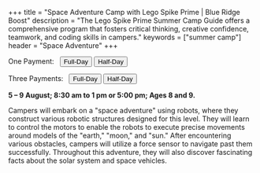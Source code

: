 +++
title = "Space Adventure Camp with Lego Spike Prime | Blue Ridge Boost"
description = "The Lego Spike Prime Summer Camp Guide offers a comprehensive program that fosters critical thinking, creative confidence, teamwork, and coding skills in campers."
keywords = ["summer camp"]
header = "Space Adventure"
+++

<p></p>

<div class="container">
    <div class="row pb-1">
        <div class="col-4">
           <p> One Payment: &nbsp;
                <a href="https://summer-24-ages-8-to-10-full-day.cheddarup.com"><button class="button-8s" role="button">Full-Day</button></a>  <a href="https://summer-24-ages-8-to-10-half-day.cheddarup.com"><button class="button-8s" role="button">Half-Day</button></a>
            </p>
            <p> Three Payments: &nbsp;
                <a href="https://summer-24-ages-8-and-9-full-day-3-payments.cheddarup.com"><button class="button-8s" role="button">Full-Day</button></a>  <a href="https://summer-24-ages-8-and-9-half-day-3-payments.cheddarup.com"><button class="button-8s" role="button">Half-Day</button></a> <br>
            </p>
        </div>
        <div class="col-8">
        <p><b> 5 &ndash; 9 August; 8:30 am to 1 pm or 5:00 pm; Ages 8 and 9.</b></p>
        <p>Campers will embark on a "space adventure" using robots, where they construct various robotic structures designed for this level. They will learn to control the motors to enable the robots to execute precise movements around models of the "earth," "moon," and "sun." After encountering various obstacles, campers will utilize a force sensor to navigate past them successfully. Throughout this adventure, they will also discover fascinating facts about the solar system and space vehicles.</p>
        </div>
    </div>
</div> <!-- outer container -->
